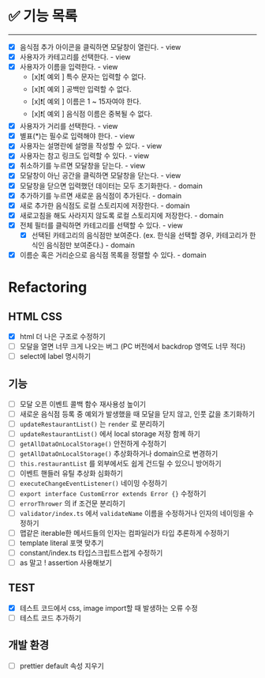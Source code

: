 # ✅ 기능 목록

---

- [x] 음식점 추가 아이콘을 클릭하면 모달창이 열린다. - view
- [x] 사용자가 카테고리를 선택한다. - view
- [x] 사용자가 이름을 입력한다. - view
  - [x]❗[ 예외 ] 특수 문자는 입력할 수 없다.
  - [x]❗[ 예외 ] 공백만 입력할 수 없다.
  - [x]❗[ 예외 ] 이름은 1 ~ 15자여야 한다.
  - [x]❗[ 예외 ] 음식점 이름은 중복될 수 없다.
- [x] 사용자가 거리를 선택한다. - view
- [x] 별표(\*)는 필수로 입력해야 한다. - view
- [x] 사용자는 설명란에 설명을 작성할 수 있다. - view
- [x] 사용자는 참고 링크도 입력할 수 있다. - view
- [x] 취소하기를 누르면 모달창을 닫는다. - view
- [x] 모달창이 아닌 공간을 클릭하면 모달창을 닫는다. - view
- [x] 모달창을 닫으면 입력했던 데이터는 모두 초기화한다. - domain
- [x] 추가하기를 누르면 새로운 음식점이 추가된다. - domain
- [x] 새로 추가한 음식점도 로컬 스토리지에 저장한다. - domain
- [x] 새로고침을 해도 사라지지 않도록 로컬 스토리지에 저장한다. - domain
- [x] 전체 필터를 클릭하면 카테고리를 선택할 수 있다. - view
  - [x] 선택된 카테고리의 음식점만 보여준다. (ex. 한식을 선택할 경우, 카테고리가 한식인 음식점만 보여준다.) - domain
- [x] 이름순 혹은 거리순으로 음식점 목록을 정렬할 수 있다. - domain

# Refactoring

## HTML CSS

- [x] html 더 나은 구조로 수정하기
- [ ] 모달을 열면 너무 크게 나오는 버그 (PC 버전에서 backdrop 영역도 너무 적다)
- [ ] select에 label 명시하기

## 기능

- [ ] 모달 오픈 이벤트 콜백 함수 재사용성 높이기
- [ ] 새로운 음식점 등록 중 예외가 발생했을 때 모달을 닫지 않고, 인풋 값을 초기화하기
- [ ] `updateRestaurantList()` 는 `render` 로 분리하기
- [ ] `updateRestaurantList()` 에서 local storage 저장 함께 하기
- [ ] `getAllDataOnLocalStorage()` 안전하게 수정하기
- [ ] `getAllDataOnLocalStorage()` 추상화하거나 domain으로 변경하기
- [ ] `this.restaurantList` 를 외부에서도 쉽게 건드릴 수 있으니 방어하기
- [ ] 이벤트 핸들러 유틸 추상화 심화하기
- [ ] `executeChangeEventListener()` 네이밍 수정하기
- [ ] `export interface CustomError extends Error {}` 수정하기
- [ ] `errorThrower` 의 if 조건문 분리하기
- [ ] `validator/index.ts` 에서 `validateName` 이름을 수정하거나 인자의 네이밍을 수정하기
- [ ] 맵같은 iterable한 메서드들의 인자는 컴파일러가 타입 추론하게 수정하기
- [ ] template literal 포맷 맞추기
- [ ] constant/index.ts 타입스크립트스럽게 수정하기
- [ ] as 말고 ! assertion 사용해보기

## TEST

- [x] 테스트 코드에서 css, image import할 때 발생하는 오류 수정
- [ ] 테스트 코드 추가하기

## 개발 환경

- [ ] prettier default 속성 지우기
